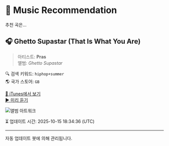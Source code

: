 
# 🎵 Music Recommendation

추천 곡은...

## 🎧 Ghetto Supastar (That Is What You Are)  
> 아티스트: **Pras**  
> 앨범: _Ghetto Supastar_  

🔍 검색 키워드: `hiphop+summer`  
🌎 국가 스토어: `GB`

[🔗 iTunes에서 보기](https://music.apple.com/gb/album/ghetto-supastar-that-is-what-you-are/192950057?i=192950291&uo=4)  
[▶️ 미리 듣기](https://audio-ssl.itunes.apple.com/itunes-assets/AudioPreview115/v4/58/cd/01/58cd0125-7f0e-69a0-e94c-8e78c9cace33/mzaf_3873697045637433868.plus.aac.p.m4a)

![앨범 아트워크](https://is1-ssl.mzstatic.com/image/thumb/Music115/v4/65/4b/cc/654bcc23-12e1-a1af-86ea-383fd6933694/mzi.nsuedoag.jpg/100x100bb.jpg)

⏳ 업데이트 시간: 2025-10-15 18:34:36 (UTC)

---
자동 업데이트 봇에 의해 관리됩니다.
